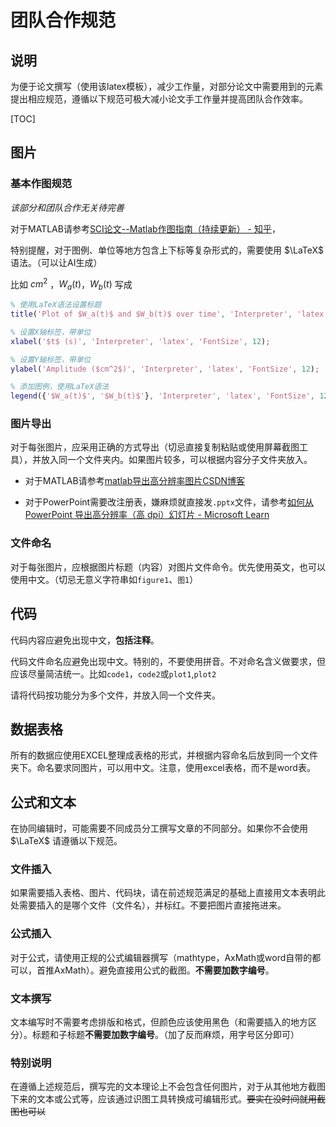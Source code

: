 # 团队合作规范

## 说明

为便于论文撰写（使用该latex模板），减少工作量，对部分论文中需要用到的元素提出相应规范，遵循以下规范可极大减小论文手工作量并提高团队合作效率。

[TOC]

## 图片

### 基本作图规范

*该部分和团队合作无关待完善*

对于MATLAB请参考[SCI论文--Matlab作图指南（持续更新） - 知乎](https://zhuanlan.zhihu.com/p/434281553)，

特别提醒，对于图例、单位等地方包含上下标等复杂形式的，需要使用 $\LaTeX$ 语法。（可以让AI生成）

比如 $cm^2$ ，$W_a(t)$，$W_b(t)$  写成

```matlab
% 使用LaTeX语法设置标题
title('Plot of $W_a(t)$ and $W_b(t)$ over time', 'Interpreter', 'latex', 'FontSize', 14);

% 设置X轴标签，带单位
xlabel('$t$ (s)', 'Interpreter', 'latex', 'FontSize', 12);

% 设置Y轴标签，带单位
ylabel('Amplitude ($cm^2$)', 'Interpreter', 'latex', 'FontSize', 12);

% 添加图例，使用LaTeX语法
legend({'$W_a(t)$', '$W_b(t)$'}, 'Interpreter', 'latex', 'FontSize', 12, 'Location', 'best');
```

### 图片导出

对于每张图片，应采用正确的方式导出（切忌直接复制粘贴或使用屏幕截图工具），并放入同一个文件夹内。如果图片较多，可以根据内容分子文件夹放入。

- 对于MATLAB请参考[matlab导出高分辨率图片CSDN博客](https://blog.csdn.net/weixin_42845306/article/details/110141761)

- 对于PowerPoint需要改注册表，嫌麻烦就直接发`.pptx`文件，请参考[如何从 PowerPoint 导出高分辨率（高 dpi）幻灯片 -  Microsoft Learn](https://learn.microsoft.com/zh-cn/office/troubleshoot/powerpoint/change-export-slide-resolution)

### 文件命名

对于每张图片，应根据图片标题（内容）对图片文件命令。优先使用英文，也可以使用中文。（切忌无意义字符串如`figure1`、`图1`）

## 代码

代码内容应避免出现中文，**包括注释**。

代码文件命名应避免出现中文。特别的，不要使用拼音。不对命名含义做要求，但应该尽量简洁统一。比如`code1`，`code2`或`plot1`,`plot2`

请将代码按功能分为多个文件，并放入同一个文件夹。

## 数据表格

所有的数据应使用EXCEL整理成表格的形式，并根据内容命名后放到同一个文件夹下。命名要求同图片，可以用中文。注意，使用excel表格，而不是word表。

## 公式和文本

在协同编辑时，可能需要不同成员分工撰写文章的不同部分。如果你不会使用 $\LaTeX$ 请遵循以下规范。

### 文件插入

如果需要插入表格、图片、代码块，请在前述规范满足的基础上直接用文本表明此处需要插入的是哪个文件（文件名），并标红。不要把图片直接拖进来。

### 公式插入

对于公式，请使用正规的公式编辑器撰写（mathtype，AxMath或word自带的都可以，首推AxMath）。避免直接用公式的截图。**不需要加数字编号**。

### 文本撰写

文本编写时不需要考虑排版和格式，但颜色应该使用黑色（和需要插入的地方区分）。标题和子标题**不需要加数字编号**。（加了反而麻烦，用字号区分即可）

### 特别说明

在遵循上述规范后，撰写完的文本理论上不会包含任何图片，对于从其他地方截图下来的文本或公式等，应该通过识图工具转换成可编辑形式。~~要实在没时间就用截图也可以~~

